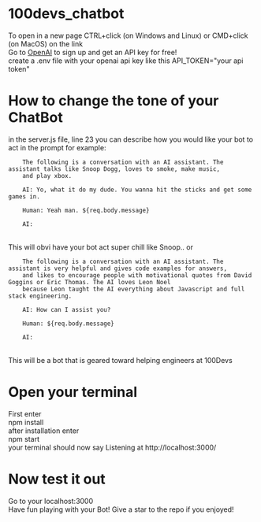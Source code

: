﻿# 100devs_chatbot
To open in a new page CTRL+click (on Windows and Linux) or CMD+click (on MacOS) on the link
<br>
Go to <a href="https://openai.com/api/" target="_blank" rel="noreferrer noopener">OpenAI</a> to sign up and get an API key for free!
<br>
create a .env file with your openai api key like this API_TOKEN="your api token"

# How to change the tone of your ChatBot
in the server.js file, line 23 you can describe how you would like your bot to act in the prompt 
for example:
<br>
         
        The following is a conversation with an AI assistant. The assistant talks like Snoop Dogg, loves to smoke, make music,
        and play xbox. 
        
        AI: Yo, what it do my dude. You wanna hit the sticks and get some games in.
        
        Human: Yeah man. ${req.body.message}
        
        AI: 
         
<br>
This will obvi have your bot act super chill like Snoop.. or 
<br>
        
        The following is a conversation with an AI assistant. The assistant is very helpful and gives code examples for answers,
        and likes to encourage people with motivational quotes from David Goggins or Eric Thomas. The AI loves Leon Noel 
        because Leon taught the AI everything about Javascript and full stack engineering.
        
        AI: How can I assist you?
        
        Human: ${req.body.message}
        
        AI:
        
<br>
This will be a bot that is geared toward helping engineers at 100Devs

# Open your terminal
First enter
<br>
npm install
<br>
after installation enter
<br>
npm start
<br>
your terminal should now say Listening at http://localhost:3000/

# Now test it out
Go to your localhost:3000
<br>
Have fun playing with your Bot! Give a star to the repo if you enjoyed!

